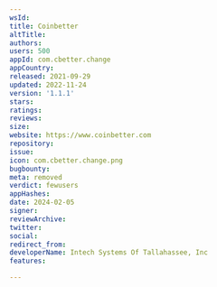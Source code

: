 ```yaml
---
wsId: 
title: Coinbetter
altTitle: 
authors: 
users: 500
appId: com.cbetter.change
appCountry: 
released: 2021-09-29
updated: 2022-11-24
version: '1.1.1'
stars: 
ratings: 
reviews: 
size: 
website: https://www.coinbetter.com
repository: 
issue: 
icon: com.cbetter.change.png
bugbounty: 
meta: removed
verdict: fewusers
appHashes: 
date: 2024-02-05
signer: 
reviewArchive: 
twitter: 
social: 
redirect_from: 
developerName: Intech Systems Of Tallahassee, Inc
features: 

---
```


